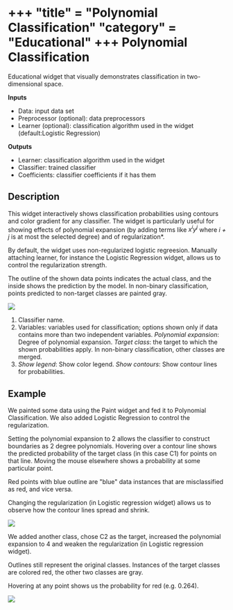 +++
"title" = "Polynomial Classification"
"category" = "Educational"
+++
Polynomial Classification
=========================

Educational widget that visually demonstrates classification in two-dimensional space.

**Inputs**

- Data: input data set
- Preprocessor (optional): data preprocessors
- Learner (optional): classification algorithm used in the widget (default:Logistic Regression)

**Outputs**

- Learner: classification algorithm used in the widget
- Classifier: trained classifier
- Coefficients: classifier coefficients if it has them

Description
-----------

This widget interactively shows classification probabilities using contours and color gradient for any classifier. The widget is particularly useful for showing effects of polynomial expansion (by adding terms like *x<sup>i</sup>y<sup>j</sup>* where *i + j* is at most the selected degree) and of regularization*.

By default, the widget uses non-regularized logistic regreesion. Manually attaching learner, for instance the Logistic Regression widget, allows us to control the regularization strength.

The outline of the shown data points indicates the actual class, and the inside shows the prediction by the model. In non-binary classification, points predicted to non-target classes are painted gray.

![](../images/polyclassification.png)

1. Classifier name.
2. Variables: variables used for classification; options shown only if data contains more than two independent variables.
   *Polynomial expansion*: Degree of polynomial expansion.
   *Target class*: the target to which the shown probabilities apply. In non-binary classification, other classes are merged.
3. *Show legend*: Show color legend.
   *Show contours*: Show contour lines for probabilities.

Example
-------

We painted some data using the Paint widget and fed it to Polynomial Classification. We also added Logistic Regression to control the regularization.

Setting the polynomial expansion to 2 allows the classifier to construct boundaries as 2 degree polynomials. Hovering over a contour line shows the predicted probability of the target class (in this case C1) for points on that line. Moving the mouse elsewhere shows a probability at some particular point.

Red points with blue outline are "blue" data instances that are misclassified as red, and vice versa.

Changing the regularization (in Logistic regression widget) allows us to observe how the contour lines spread and shrink.

![](../images/polyclassification-2-classes.png)

We added another class, chose C2 as the target, increased the polynomial expansion to 4 and weaken the regularization (in Logistic regression widget).

Outlines still represent the original classes. Instances of the target classes are colored red, the other two classes are gray.

Hovering at any point shows us the probability for red (e.g. 0.264).

![](../images/polyclassification-3-classes.png)
